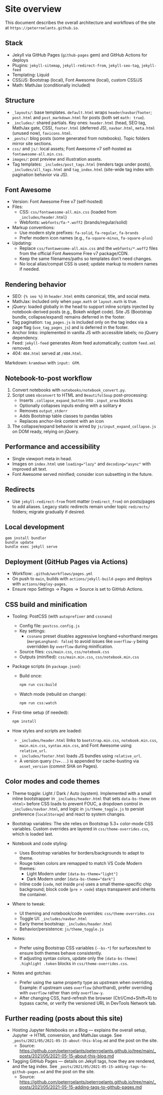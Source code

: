 # Site overview

This document describes the overall architecture and workflows of the site at `https://peterroelants.github.io`.

## Stack
- Jekyll via GitHub Pages (`github-pages` gem) and GitHub Actions for deploys
- Plugins: `jekyll-sitemap`, `jekyll-redirect-from`, `jekyll-seo-tag`, `jekyll-feed`
- Templating: Liquid
- CSS/JS: Bootstrap (local), Font Awesome (local), custom CSS/JS
- Math: MathJax (conditionally included)

## Structure
- `_layouts/`: base templates. `default.html` wraps `header`/`navbar`/`footer`; `post.html` and `post_markdown.html` for posts (both set `math: true`).
- `_includes/`: shared partials. Key ones: `header.html` (head, SEO tag, MathJax gate, CSS), `footer.html` (deferred JS), `navbar.html`, `meta.html` (unused now), `favicons.html`.
- `_posts/`: blog posts (some generated from notebooks). Topic folders mirror site sections.
- `css/` and `js/`: local assets; Font Awesome v7 self-hosted as `fontawesome-all.min.css`.
- `images/`: post preview and illustration assets.
 - Tag templates: `_includes/post_tags.html` (renders tags under posts), `_includes/all_tags.html` and `tag_index.html` (site-wide tag index with pagination behavior via JS).

## Font Awesome
- Version: Font Awesome Free v7 (self-hosted)
- Files:
  - CSS: `css/fontawesome-all.min.css` (loaded from `_includes/header.html`)
  - Webfonts: `webfonts/fa-*.woff2` (brands/regular/solid)
- Markup conventions:
  - Use modern style prefixes: `fa-solid`, `fa-regular`, `fa-brands`
  - Prefer modern icon names (e.g., `fa-square-minus`, `fa-square-plus`)
- Updating:
  - Replace `css/fontawesome-all.min.css` and the `webfonts/*.woff2` files from the official Font Awesome Free v7 package/CDN.
  - Keep the same filenames/paths so templates don’t need changes.
  - No local alias/compat CSS is used; update markup to modern names if needed.

## Rendering behavior
- SEO: `{% seo %}` in `header.html` emits canonical, title, and social meta.
- MathJax: included only when `page.math` or `layout.math` is true.
- jQuery: loaded globally in the head to support inline scripts injected by notebook-derived posts (e.g., Bokeh widget code). Site JS (Bootstrap bundle, collapse/expand) remains deferred in the footer.
- Tag pagination: `tag_pages.js` is included only on the tag index via a page flag (`use_tag_pages_js`) and is deferred in the footer.
- Anchor links: implemented in vanilla JS with accessible labels; no jQuery dependency.
- Feed: `jekyll-feed` generates Atom feed automatically; custom `feed.xml` removed.
- 404: `404.html` served at `/404.html`.

Markdown: `kramdown` with `input: GFM`.

## Notebook-to-post workflow
1. Convert notebooks with `notebooks/notebook_convert.py`.
2. Script uses `nbconvert` to HTML and `BeautifulSoup` post-processing:
   - Inserts `.collapse_expand_button` into `.input_area` blocks
   - Optionally collapses inputs ending with a solitary `#`
   - Removes `output_stderr`
   - Adds Bootstrap table classes to pandas tables
   - Replaces anchor-link content with an icon
3. The collapse/expand behavior is wired by `js/input_expand_collapse.js` on DOM ready, relying on jQuery.

## Performance and accessibility
- Single viewport meta in head.
- Images on `index.html` use `loading="lazy"` and `decoding="async"` with improved alt text.
- Font Awesome served minified; consider icon subsetting in the future.

## Redirects
- Use `jekyll-redirect-from` front matter (`redirect_from`) on posts/pages to add aliases. Legacy static redirects remain under topic `redirects/` folders; migrate gradually if desired.

## Local development
```
gem install bundler
bundle update
bundle exec jekyll serve
```

## Deployment (GitHub Pages via Actions)
- Workflow: `.github/workflows/pages.yml`
- On push to `main`, builds with `actions/jekyll-build-pages` and deploys with `actions/deploy-pages`.
- Ensure repo Settings → Pages → Source is set to GitHub Actions.

## CSS build and minification
- Tooling: PostCSS (with `autoprefixer` and `cssnano`)
  - Config file: `postcss.config.js`
  - Key settings:
    - `cssnano` preset disables aggressive longhand→shorthand merges (`mergeLonghand: false`) to avoid issues like `overflow-y` being overridden by `overflow` during minification.
  - Source files: `css/main.css`, `css/notebook.css`
  - Outputs (minified): `css/main.min.css`, `css/notebook.min.css`

- Package scripts (in `package.json`):
  - Build once:
    ```sh
    npm run css:build
    ```
  - Watch mode (rebuild on change):
    ```sh
    npm run css:watch
    ```

- First-time setup (if needed):
  ```sh
  npm install
  ```

- How styles and scripts are loaded:
  - `_includes/header.html` links to `bootstrap.min.css`, `notebook.min.css`, `main.min.css`, `syntax.min.css`, and Font Awesome using `relative_url`.
  - `_includes/footer.html` loads JS bundles using `relative_url`.
  - A version query (`?v=...`) is appended for cache-busting via `asset_version` (commit SHA on Pages).

## Color modes and code themes
- Theme toggle: Light / Dark / Auto (system). Implemented with a small inline bootstrapper in `_includes/header.html` that sets `data-bs-theme` on `<html>` before CSS loads to prevent FOUC, a dropdown control in `_includes/navbar.html`, and logic in `js/theme_toggle.js` to persist preference (`localStorage`) and react to system changes.
- Bootstrap variables: The site relies on Bootstrap 5.3+ color-mode CSS variables. Custom overrides are layered in `css/theme-overrides.css`, which is loaded last.
- Notebook and code styling:
  - Uses Bootstrap variables for borders/backgrounds to adapt to theme.
  - Rouge token colors are remapped to match VS Code Modern themes:
    - Light Modern under `[data-bs-theme="light"]`
    - Dark Modern under `[data-bs-theme="dark"]`
  - Inline code (`code`, not inside `pre`) uses a small theme-specific chip background; block code (`pre > code`) stays transparent and inherits the container.
- Where to tweak:
  - UI theming and notebook/code overrides: `css/theme-overrides.css`
  - Toggle UI: `_includes/navbar.html`
  - Early theme bootstrap: `_includes/header.html`
  - Behavior/persistence: `js/theme_toggle.js`
- Notes:
  - Prefer using Bootstrap CSS variables (`--bs-*`) for surfaces/text to ensure both themes behave consistently.
  - If adjusting syntax colors, update only the `[data-bs-theme] .highlight .token` blocks in `css/theme-overrides.css`.

- Notes and gotchas:
  - Prefer using the same property type as upstream when overriding. Example: if upstream uses `overflow` (shorthand), prefer overriding with `overflow` rather than only `overflow-y`.
  - After changing CSS, hard-refresh the browser (Ctrl/Cmd+Shift+R) to bypass cache, or verify the versioned URL in DevTools Network tab.

## Further reading (posts about this site)
- Hosting Jupyter Notebooks on a Blog — explains the overall setup, Jupyter → HTML conversion, and MathJax usage. See `_posts/2021/05/2021-05-15-about-this-blog.md` and the post on the site.
  - Source: https://github.com/peterroelants/peterroelants.github.io/tree/main/_posts/2021/05/2021-05-15-about-this-blog.md
- Tagging GitHub Pages — details on Jekyll tags, how they are rendered, and the tag index. See `_posts/2021/05/2021-05-15-adding-tags-to-github-pages.md` and the post on the site.
  - Source: https://github.com/peterroelants/peterroelants.github.io/tree/main/_posts/2021/05/2021-05-15-adding-tags-to-github-pages.md


